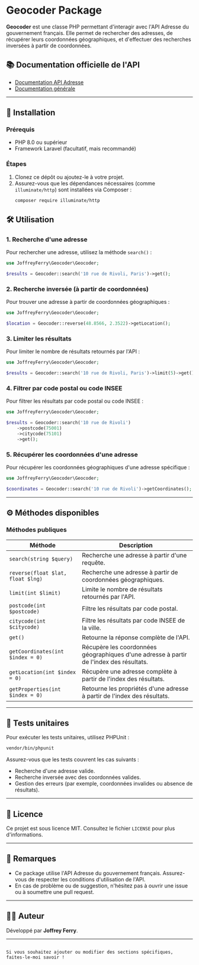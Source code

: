 # Geocoder Package

**Geocoder** est une classe PHP permettant d'interagir avec l'API Adresse du gouvernement français. Elle permet de rechercher des adresses, de récupérer leurs coordonnées géographiques, et d'effectuer des recherches inversées à partir de coordonnées.

## 📚 Documentation officielle de l'API
- [Documentation API Adresse](https://adresse.data.gouv.fr/api-doc/adresse)
- [Documentation générale](https://adresse.data.gouv.fr/api-doc)

---

## 🚀 Installation

### Prérequis
- PHP 8.0 ou supérieur
- Framework Laravel (facultatif, mais recommandé)

### Étapes
1. Clonez ce dépôt ou ajoutez-le à votre projet.
2. Assurez-vous que les dépendances nécessaires (comme `illuminate/http`) sont installées via Composer :
   ```bash
   composer require illuminate/http
   ```

## 🛠️ Utilisation

### 1. Recherche d'une adresse
Pour rechercher une adresse, utilisez la méthode `search()` :
```php
use JoffreyFerry\Geocoder\Geocoder;

$results = Geocoder::search('10 rue de Rivoli, Paris')->get();
```

### 2. Recherche inversée (à partir de coordonnées)
Pour trouver une adresse à partir de coordonnées géographiques :
```php
use JoffreyFerry\Geocoder\Geocoder;

$location = Geocoder::reverse(48.8566, 2.3522)->getLocation();
```

### 3. Limiter les résultats
Pour limiter le nombre de résultats retournés par l'API :
```php
use JoffreyFerry\Geocoder\Geocoder;

$results = Geocoder::search('10 rue de Rivoli, Paris')->limit(5)->get();
```

### 4. Filtrer par code postal ou code INSEE
Pour filtrer les résultats par code postal ou code INSEE :
```php
use JoffreyFerry\Geocoder\Geocoder;

$results = Geocoder::search('10 rue de Rivoli')
    ->postcode(75001)
    ->citycode(75101)
    ->get();
```

### 5. Récupérer les coordonnées d'une adresse
Pour récupérer les coordonnées géographiques d'une adresse spécifique :
```php
use JoffreyFerry\Geocoder\Geocoder;

$coordinates = Geocoder::search('10 rue de Rivoli')->getCoordinates();
```

---

## ⚙️ Méthodes disponibles

### Méthodes publiques
| Méthode                  | Description                                                                                   |
|--------------------------|-----------------------------------------------------------------------------------------------|
| `search(string $query)`  | Recherche une adresse à partir d'une requête.                                                 |
| `reverse(float $lat, float $lng)` | Recherche une adresse à partir de coordonnées géographiques.                              |
| `limit(int $limit)`      | Limite le nombre de résultats retournés par l'API.                                           |
| `postcode(int $postcode)`| Filtre les résultats par code postal.                                                        |
| `citycode(int $citycode)`| Filtre les résultats par code INSEE de la ville.                                             |
| `get()`                  | Retourne la réponse complète de l'API.                                                       |
| `getCoordinates(int $index = 0)` | Récupère les coordonnées géographiques d'une adresse à partir de l'index des résultats. |
| `getLocation(int $index = 0)`    | Récupère une adresse complète à partir de l'index des résultats.                        |
| `getProperties(int $index = 0)`  | Retourne les propriétés d'une adresse à partir de l'index des résultats.                |

---

## 🧪 Tests unitaires
Pour exécuter les tests unitaires, utilisez PHPUnit :
```bash
vendor/bin/phpunit
```

Assurez-vous que les tests couvrent les cas suivants :
- Recherche d'une adresse valide.
- Recherche inversée avec des coordonnées valides.
- Gestion des erreurs (par exemple, coordonnées invalides ou absence de résultats).

---

## 📄 Licence
Ce projet est sous licence MIT. Consultez le fichier `LICENSE` pour plus d'informations.

---

## 📝 Remarques
- Ce package utilise l'API Adresse du gouvernement français. Assurez-vous de respecter les conditions d'utilisation de l'API.
- En cas de problème ou de suggestion, n'hésitez pas à ouvrir une issue ou à soumettre une pull request.

---

## 👨‍💻 Auteur
Développé par **Joffrey Ferry**.

---
```

Si vous souhaitez ajouter ou modifier des sections spécifiques, faites-le-moi savoir !   